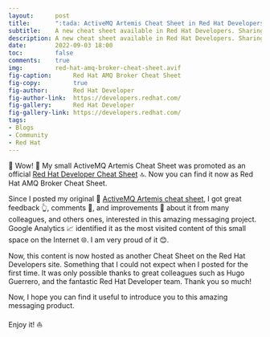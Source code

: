 ```yaml
---
layout:      post
title:       ":tada: ActiveMQ Artemis Cheat Sheet in Red Hat Developers"
subtitle:    A new cheat sheet available in Red Hat Developers. Sharing is caring!!!
description: A new cheat sheet available in Red Hat Developers. Sharing is caring!!!
date:        2022-09-03 18:00
toc:         false
comments:    true
img:         red-hat-amq-broker-cheat-sheet.avif
fig-caption:      Red Hat AMQ Broker Cheat Sheet
fig-copy:         true
fig-author:       Red Hat Developer
fig-author-link:  https://developers.redhat.com/
fig-gallery:      Red Hat Developer
fig-gallery-link: https://developers.redhat.com/
tags: 
- Blogs
- Community
- Red Hat
---
```


🎊 Wow! 🎊 My small ActiveMQ Artemis Cheat Sheet was promoted as an official
[Red Hat Developer Cheat Sheet](https://developers.redhat.com/cheat-sheets) 🔝.
Now you can find it now as Red Hat AMQ Broker Cheat Sheet.

Since I posted my original 📝 [ActiveMQ Artemis cheat sheet](https://blog.jromanmartin.io/cheat-sheets/activemq-artemis),
I got great feedback 👆, comments 💬, and improvements 🙋 about it from many colleagues, and others ones,
interested in this amazing messaging project. Google Analytics 📈 identified it as the most visited
content of this small space on the Internet 🌐. I am very proud of it 😊.

Now, this content is now hosted as another Cheat Sheet on the Red Hat Developers site. Something
that I could not expect when I posted for the first time. It was only possible thanks to
great colleagues such as Hugo Guerrero, and the fantastic Red Hat Developer team. Thank you so much!

Now, I hope you can find it useful to introduce you to this amazing messaging product.

Enjoy it! :sailboat:
